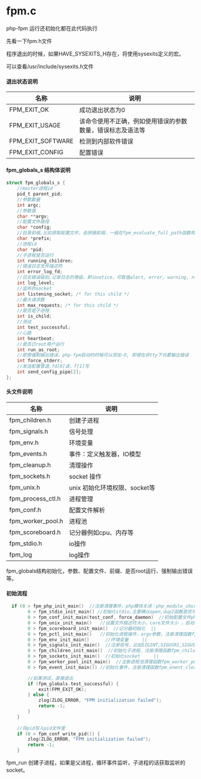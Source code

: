 # fpm.c

php-fpm 运行还初始化都在此代码执行

先看一下fpm.h文件


程序退出的时候，如果HAVE_SYSEXITS_H存在，将使用sysexits定义的宏。

可以查看/usr/include/sysexits.h文件

#### 退出状态说明


| 名称 | 说明  |
| --- | --- |
| FPM_EXIT_OK |  成功退出状态为0 |
|  FPM_EXIT_USAGE | 该命令使用不正确，例如使用错误的参数数量，错误标志及语法等 |
|FPM_EXIT_SOFTWARE| 检测到内部软件错误|
|FPM_EXIT_CONFIG|配置错误|

#### fpm_globals_s 结构体说明

```c
struct fpm_globals_s {
    //master进程id
    pid_t parent_pid;
    //参数数量
    int argc;
    //参数值
    char **argv;
    //配置文件路径
    char *config;
    //目录前缀,比如获取配置文件，会拼接前缀，一般在fpm_evaluate_full_path函数用到
    char *prefix;
    //进程id
    char *pid;
    //子进程是否运行
    int running_children;
    //错误日志文件描述符
    int error_log_fd;
    //日志错误级别,记录日志的等级，默认notice，可取值alert, error, warning, notice, debug
    int log_level;
    //监听的socket
    int listening_socket; /* for this child */
    //最大请求数
    int max_requests; /* for this child */
    //是否是子进程
    int is_child;
    //测试
    int test_successful;
    //心跳
    int heartbeat;
    //是否已root用户运行
    int run_as_root;
    //即使强制输出错误，php-fpm启动的时候可以添加-O, 即使在非tty下也要输出错误
    int force_stderr;
    //发送配置管道,fd[0]读，f[1]写
    int send_config_pipe[2];
};


```

#### 头文件说明

| 名称 | 说明  |
| --- | --- |
|fpm_children.h| 创建子进程|
|fpm_signals.h| 信号处理|
|fpm_env.h| 环境变量|
|fpm_events.h| 事件：定义触发器，IO模型|
|fpm_cleanup.h| 清理操作|
|fpm_sockets.h| socket 操作|
|fpm_unix.h|unix 初始化环境权限、socket等|
|fpm_process_ctl.h|进程管理|
|fpm_conf.h| 配置文件解析|
|fpm_worker_pool.h|进程池|
|fpm_scoreboard.h| 记分器例如cpu、内存等|
|fpm_stdio.h| io操作|
|fpm_log|log操作|


fpm_globals结构初始化，参数、配置文件、前缀、是否root运行、强制输出错误等。

#### 初始流程

```c
  if (0 > fpm_php_init_main()  //注册清理事件，php模块关闭：php_module_shutdown() 。sapi_shutdown() 清理sapi_globals全局变量         ||  
        0 > fpm_stdio_init_main() //初始化stdio,主要确认open,dup2函数是否可执行        ||  
        0 > fpm_conf_init_main(test_conf, force_daemon)  //初始配置文件php-fpm.conf||
        0 > fpm_unix_init_main()   //设置文件描述符大小，core文件大小 ，启动守护进程      ||  
        0 > fpm_scoreboard_init_main()  //记分器初始化  ||  
        0 > fpm_pctl_init_main()   //初始化进程操作，argv参数，注册清理函数fpm_pctl_cleanup()       ||  
        0 > fpm_env_init_main()      //环境变量     ||  
        0 > fpm_signals_init_main()  //注册信号，比如SIGINT,SIGUSR1,SIGUSR2等     ||  
        0 > fpm_children_init_main()  //初始化子进程，注册清理函数fpm_children_cleanup()    ||  
        0 > fpm_sockets_init_main()  //初始化socket     ||  
        0 > fpm_worker_pool_init_main()  //注册进程池清理函数fpm_worker_pool_cleanup()  ||  
        0 > fpm_event_init_main()) //初始化事件，注册清理函数fpm_enent_cleanup() {

        //如果测试，直接退出
        if (fpm_globals.test_successful) {
            exit(FPM_EXIT_OK);
        } else {
            zlog(ZLOG_ERROR, "FPM initialization failed");
            return -1; 
        }   
    }  
    
    //将pid写入pid文件里
    if (0 > fpm_conf_write_pid()) {
        zlog(ZLOG_ERROR, "FPM initialization failed");
        return -1;
    }            

```

fpm_run 创建子进程，如果是父进程，循环事件监听，子进程的话获取监听的socket。




